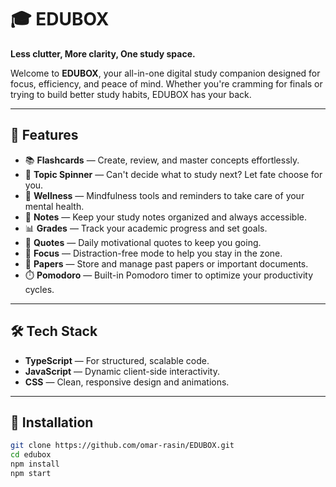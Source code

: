 # 🎓 EDUBOX

**Less clutter, More clarity, One study space.**

Welcome to **EDUBOX**, your all-in-one digital study companion designed for focus, efficiency, and peace of mind. Whether you're cramming for finals or trying to build better study habits, EDUBOX has your back.

---

## 🚀 Features

- 📚 **Flashcards** — Create, review, and master concepts effortlessly.
- 🎡 **Topic Spinner** — Can't decide what to study next? Let fate choose for you.
- 🧘 **Wellness** — Mindfulness tools and reminders to take care of your mental health.
- 📝 **Notes** — Keep your study notes organized and always accessible.
- 📊 **Grades** — Track your academic progress and set goals.
- 💬 **Quotes** — Daily motivational quotes to keep you going.
- 🎯 **Focus** — Distraction-free mode to help you stay in the zone.
- 📄 **Papers** — Store and manage past papers or important documents.
- ⏱️ **Pomodoro** — Built-in Pomodoro timer to optimize your productivity cycles.

---

## 🛠 Tech Stack

- **TypeScript** — For structured, scalable code.
- **JavaScript** — Dynamic client-side interactivity.
- **CSS** — Clean, responsive design and animations.

---


## 📁 Installation

```bash
git clone https://github.com/omar-rasin/EDUBOX.git
cd edubox
npm install
npm start


